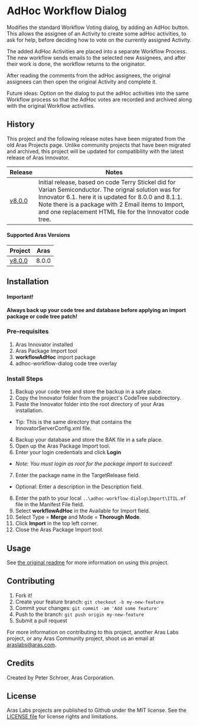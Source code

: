 # AdHoc Workflow Dialog

Modifies the standard Workflow Voting dialog, by adding an AdHoc button. This allows the assignee of an Activity to create some adHoc activities, to ask for help, before deciding how to vote on the currently assigned Activity.

The added AdHoc Activities are placed into a separate Workflow Process. The new workflow sends emails to the selected new Assignees, and after their work is done, the workflow returns to the originator.

After reading the comments from the adHoc assignees, the original assignees can then open the original Activity and complete it.

Future ideas: Option on the dialog to put the adHoc activities into the same Workflow process so that the AdHoc votes are recorded and archived along with the original Workflow activities.

## History

This project and the following release notes have been migrated from the old Aras Projects page. Unlike community projects that have been migrated and archived, this project will be updated for compatibility with the latest release of Aras Innovator.

Release | Notes
--------|--------
[v8.0.0](https://github.com/ArasLabs/adhoc-workflow-dialog/releases/tag/v8.0.0) | Initial release, based on code Terry Stickel did for Varian Semiconductor. The orignal solution was for Innovator 6.1. here it is updated for 8.0.0 and 8.1.1. Note there is a package with 2 Email items to Import, and one replacement HTML file for the Innovator code tree.

#### Supported Aras Versions

Project | Aras
--------|------
[v8.0.0](https://github.com/ArasLabs/adhoc-workflow-dialog/releases/tag/v8.0.0) | 8.0.0

## Installation

#### Important!
**Always back up your code tree and database before applying an import package or code tree patch!**

### Pre-requisites

1. Aras Innovator installed
2. Aras Package Import tool
3. **workflowAdHoc** import package
4. adhoc-workflow-dialog code tree overlay

### Install Steps

1. Backup your code tree and store the backup in a safe place.
2. Copy the Innovator folder from the project's CodeTree subdirectory.
3. Paste the Innovator folder into the root directory of your Aras installation.
  * Tip: This is the same directory that contains the InnovatorServerConfig.xml file.
4. Backup your database and store the BAK file in a safe place.
5. Open up the Aras Package Import tool.
6. Enter your login credentials and click **Login**
  * _Note: You must login as root for the package import to succeed!_
7. Enter the package name in the TargetRelease field.
  * Optional: Enter a description in the Description field.
8. Enter the path to your local `..\adhoc-workflow-dialog\Import\ITIL.mf` file in the Manifest File field.
9. Select **workflowAdHoc** in the Available for Import field.
10. Select Type = **Merge** and Mode = **Thorough Mode**.
11. Click **Import** in the top left corner.
12. Close the Aras Package Import tool.

## Usage

See [the original readme](./Documentation/README.TXT) for more information on using this project.

## Contributing

1. Fork it!
2. Create your feature branch: `git checkout -b my-new-feature`
3. Commit your changes: `git commit -am 'Add some feature'`
4. Push to the branch: `git push origin my-new-feature`
5. Submit a pull request

For more information on contributing to this project, another Aras Labs project, or any Aras Community project, shoot us an email at araslabs@aras.com.

## Credits

Created by Peter Schroer, Aras Corporation.

## License

Aras Labs projects are published to Github under the MIT license. See the [LICENSE file](./LICENSE.md) for license rights and limitations.
